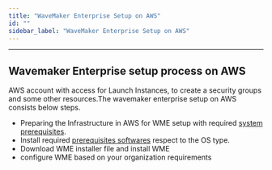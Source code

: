 ```yaml
---
title: "WaveMaker Enterprise Setup on AWS"
id: ""
sidebar_label: "WaveMaker Enterprise Setup on AWS"
---
```

---

## Wavemaker Enterprise setup process on AWS

AWS account with access for Launch Instances, to create a security groups and some other resources.The wavemaker enterprise setup on AWS consists below steps.

- Preparing the Infrastructure in AWS for WME setup with required [system prerequisites](../prerequisites.md).
- Install required [prerequisites softwares](install-prerequisites.md) respect to the OS type.
- Download WME installer file and install WME
- configure WME based on your organization requirements
